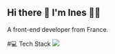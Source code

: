 ## Hi there 👋 I'm Ines 👨‍💻
A front-end developer from France.

#💻​ Tech Stack
<img src="{https://img.shields.io/badge/HTML5-E34F26?style=for-the-badge&logo=html5&logoColor=white}" />
<!--
**Soukine/Soukine** is a ✨ _special_ ✨ repository because its `README.md` (this file) appears on your GitHub profile.

Here are some ideas to get you started:

- 🔭 I’m currently working on ...
- 🌱 I’m currently learning ...
- 👯 I’m looking to collaborate on ...
- 🤔 I’m looking for help with ...
- 💬 Ask me about ...
- 📫 How to reach me: ...
- 😄 Pronouns: ...
- ⚡ Fun fact: ...
-->
